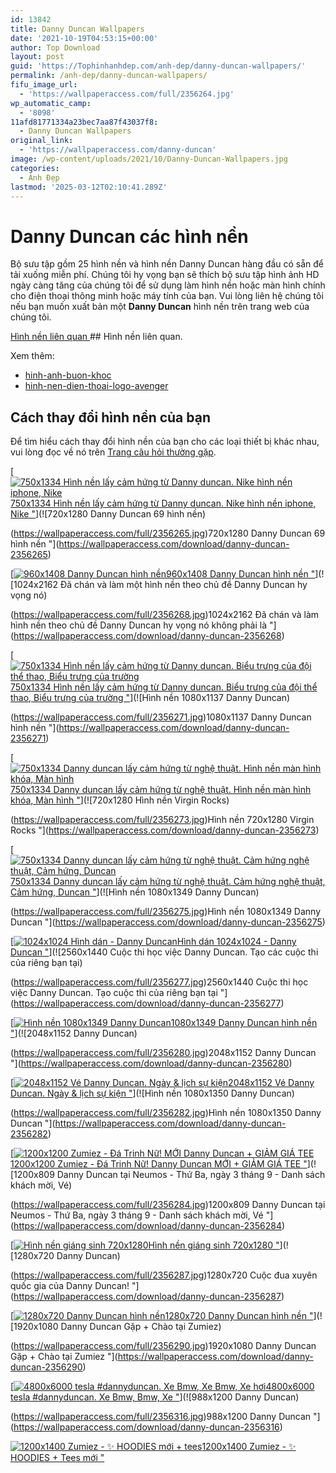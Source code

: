 ```yaml
---
id: 13842
title: Danny Duncan Wallpapers
date: '2021-10-19T04:53:15+00:00'
author: Top Download
layout: post
guid: 'https://Tophinhanhdep.com/anh-dep/danny-duncan-wallpapers/'
permalink: /anh-dep/danny-duncan-wallpapers/
fifu_image_url:
  - 'https://wallpaperaccess.com/full/2356264.jpg'
wp_automatic_camp:
  - '8098'
11afd81771334a23bec7aa87f43037f8:
  - Danny Duncan Wallpapers
original_link:
  - 'https://wallpaperaccess.com/danny-duncan'
image: /wp-content/uploads/2021/10/Danny-Duncan-Wallpapers.jpg
categories:
  - Ảnh Đẹp
lastmod: '2025-03-12T02:10:41.289Z'
---
```

# Danny Duncan các hình nền

Bộ sưu tập gồm 25 hình nền và hình nền Danny Duncan hàng đầu có sẵn để tải xuống miễn phí. Chúng tôi hy vọng bạn sẽ thích bộ sưu tập hình ảnh HD ngày càng tăng của chúng tôi để sử dụng làm hình nền hoặc màn hình chính cho điện thoại thông minh hoặc máy tính của bạn. Vui lòng liên hệ chúng tôi nếu bạn muốn xuất bản một **Danny Duncan** hình nền trên trang web của chúng tôi.

[Hình nền liên quan ](#related) ## Hình nền liên quan.

   
 Xem thêm:

   
- [hinh-anh-buon-khoc](https://tophinhanhdep.com/hinh-anh-buon/hinh-anh-buon-khoc/)
- [hinh-nen-dien-thoai-logo-avenger](https://tophinhanhdep.com/hinh-nen-dep/hinh-nen-dien-thoai-logo-avenger/)

## Cách thay đổi hình nền của bạn

Để tìm hiểu cách thay đổi hình nền của bạn cho các loại thiết bị khác nhau, vui lòng đọc về nó trên [Trang câu hỏi thường gặp](https://tophinhanhdep.com/faq/).

  
[[![750x1334 Hình nền lấy cảm hứng từ Danny duncan.  Nike hình nền iphone, Nike](https://wallpaperaccess.com/full/2356264.jpg)750x1334 Hình nền lấy cảm hứng từ Danny duncan. Nike hình nền iphone, Nike "](https://wallpaperaccess.com/download/danny-duncan-2356264)](![720x1280 Danny Duncan 69 hình nền)

(https://wallpaperaccess.com/full/2356265.jpg)720x1280 Danny Duncan 69 hình nền "](https://wallpaperaccess.com/download/danny-duncan-2356265)

[[![960x1408 Danny Duncan hình nền](https://wallpaperaccess.com/full/2356267.jpg)960x1408 Danny Duncan hình nền "](https://wallpaperaccess.com/download/danny-duncan-2356267)](![1024x2162 Đã chán và làm một hình nền theo chủ đề Danny Duncan hy vọng nó)

(https://wallpaperaccess.com/full/2356268.jpg)1024x2162 Đã chán và làm hình nền theo chủ đề Danny Duncan hy vọng nó không phải là "](https://wallpaperaccess.com/download/danny-duncan-2356268)

[[![750x1334 Hình nền lấy cảm hứng từ Danny duncan.  Biểu trưng của đội thể thao, Biểu trưng của trường](https://wallpaperaccess.com/full/2356270.jpg)750x1334 Hình nền lấy cảm hứng từ Danny duncan. Biểu trưng của đội thể thao, Biểu trưng của trường "](https://wallpaperaccess.com/download/danny-duncan-2356270)](![Hình nền 1080x1137 Danny Duncan)

(https://wallpaperaccess.com/full/2356271.jpg)1080x1137 Danny Duncan hình nền "](https://wallpaperaccess.com/download/danny-duncan-2356271)

[[![750x1334 Danny duncan lấy cảm hứng từ nghệ thuật.  Hình nền màn hình khóa, Màn hình](https://wallpaperaccess.com/full/2356272.jpg)750x1334 Danny duncan lấy cảm hứng từ nghệ thuật. Hình nền màn hình khóa, Màn hình "](https://wallpaperaccess.com/download/danny-duncan-2356272)](![720x1280 Hình nền Virgin Rocks)

(https://wallpaperaccess.com/full/2356273.jpg)Hình nền 720x1280 Virgin Rocks "](https://wallpaperaccess.com/download/danny-duncan-2356273)

[[![750x1334 Danny duncan lấy cảm hứng từ nghệ thuật.  Cảm hứng nghệ thuật, Cảm hứng, Duncan](https://wallpaperaccess.com/full/2356274.jpg)750x1334 Danny duncan lấy cảm hứng từ nghệ thuật. Cảm hứng nghệ thuật, Cảm hứng, Duncan "](https://wallpaperaccess.com/download/danny-duncan-2356274)](![Hình nền 1080x1349 Danny Duncan)

(https://wallpaperaccess.com/full/2356275.jpg)Hình nền 1080x1349 Danny Duncan "](https://wallpaperaccess.com/download/danny-duncan-2356275)

[[![1024x1024 Hình dán - Danny Duncan](https://wallpaperaccess.com/full/2356276.jpg)Hình dán 1024x1024 - Danny Duncan "](https://wallpaperaccess.com/download/danny-duncan-2356276)](![2560x1440 Cuộc thi học việc Danny Duncan.  Tạo các cuộc thi của riêng bạn tại)

(https://wallpaperaccess.com/full/2356277.jpg)2560x1440 Cuộc thi học việc Danny Duncan. Tạo cuộc thi của riêng bạn tại "](https://wallpaperaccess.com/download/danny-duncan-2356277)

[[![Hình nền 1080x1349 Danny Duncan](https://wallpaperaccess.com/full/2356278.jpg)1080x1349 Danny Duncan hình nền "](https://wallpaperaccess.com/download/danny-duncan-2356278)](![2048x1152 Danny Duncan)

(https://wallpaperaccess.com/full/2356280.jpg)2048x1152 Danny Duncan "](https://wallpaperaccess.com/download/danny-duncan-2356280)

[[![2048x1152 Vé Danny Duncan.  Ngày & lịch sự kiện](https://wallpaperaccess.com/full/2356281.jpg)2048x1152 Vé Danny Duncan. Ngày &amp; lịch sự kiện "](https://wallpaperaccess.com/download/danny-duncan-2356281)](![Hình nền 1080x1350 Danny Duncan)

(https://wallpaperaccess.com/full/2356282.jpg)Hình nền 1080x1350 Danny Duncan "](https://wallpaperaccess.com/download/danny-duncan-2356282)

[[![1200x1200 Zumiez - Đá Trinh Nữ!  MỚI Danny Duncan + GIẢM GIÁ TEE](https://wallpaperaccess.com/full/2356283.jpg)1200x1200 Zumiez - Đá Trinh Nữ! Danny Duncan MỚI + GIẢM GIÁ TEE "](https://wallpaperaccess.com/download/danny-duncan-2356283)](![1200x809 Danny Duncan tại Neumos - Thứ Ba, ngày 3 tháng 9 - Danh sách khách mời, Vé)

(https://wallpaperaccess.com/full/2356284.jpg)1200x809 Danny Duncan tại Neumos - Thứ Ba, ngày 3 tháng 9 - Danh sách khách mời, Vé "](https://wallpaperaccess.com/download/danny-duncan-2356284)

[[![Hình nền giáng sinh 720x1280](https://wallpaperaccess.com/full/2356286.jpg)Hình nền giáng sinh 720x1280 "](https://wallpaperaccess.com/download/danny-duncan-2356286)](![1280x720 Danny Duncan)

(https://wallpaperaccess.com/full/2356287.jpg)1280x720 Cuộc đua xuyên quốc gia của Danny Duncan! "](https://wallpaperaccess.com/download/danny-duncan-2356287)

[[![1280x720 Danny Duncan hình nền](https://wallpaperaccess.com/full/2356289.jpg)1280x720 Danny Duncan hình nền "](https://wallpaperaccess.com/download/danny-duncan-2356289)](![1920x1080 Danny Duncan Gặp + Chào tại Zumiez)

(https://wallpaperaccess.com/full/2356290.jpg)1920x1080 Danny Duncan Gặp + Chào tại Zumiez "](https://wallpaperaccess.com/download/danny-duncan-2356290)

[[![4800x6000 tesla #dannyduncan.  Xe Bmw, Xe Bmw, Xe hơi](https://wallpaperaccess.com/full/2356306.jpg)4800x6000 tesla #dannyduncan. Xe Bmw, Bmw, Xe "](https://wallpaperaccess.com/download/danny-duncan-2356306)](![988x1200 Danny Duncan)

(https://wallpaperaccess.com/full/2356316.jpg)988x1200 Danny Duncan "](https://wallpaperaccess.com/download/danny-duncan-2356316)

[![1200x1400 Zumiez - ✨ HOODIES mới + tees](https://wallpaperaccess.com/full/2356317.jpg)1200x1400 Zumiez - ✨ HOODIES + Tees mới "](https://wallpaperaccess.com/download/danny-duncan-2356317)

